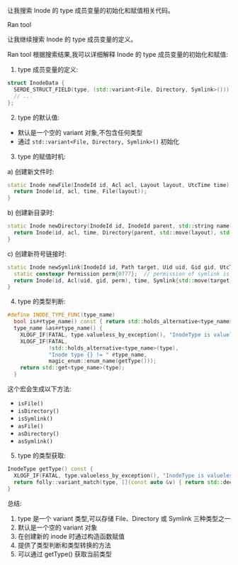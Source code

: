 让我搜索 Inode 的 type 成员变量的初始化和赋值相关代码。


Ran tool

让我继续搜索 Inode 的 type 成员变量的定义。


Ran tool
根据搜索结果,我可以详细解释 Inode 的 type 成员变量的初始化和赋值:

1. type 成员变量的定义:
```cpp
struct InodeData {
  SERDE_STRUCT_FIELD(type, (std::variant<File, Directory, Symlink>()));
  // ...
};
```

2. type 的默认值:
- 默认是一个空的 variant 对象,不包含任何类型
- 通过 `std::variant<File, Directory, Symlink>()` 初始化

3. type 的赋值时机:

a) 创建新文件时:
```cpp
static Inode newFile(InodeId id, Acl acl, Layout layout, UtcTime time) { 
  return Inode(id, acl, time, File(layout)); 
}
```

b) 创建新目录时:
```cpp
static Inode newDirectory(InodeId id, InodeId parent, std::string name, Acl acl, Layout layout, UtcTime time) {
  return Inode(id, acl, time, Directory{parent, std::move(layout), std::move(name)});
}
```

c) 创建新符号链接时:
```cpp
static Inode newSymlink(InodeId id, Path target, Uid uid, Gid gid, UtcTime time) {
  static constexpr Permission perm{0777};  // permission of symlink is never used, and won't changed
  return Inode(id, Acl(uid, gid, perm), time, Symlink{std::move(target)});
}
```

4. type 的类型判断:
```cpp
#define INODE_TYPE_FUNC(type_name)                                               \
  bool is##type_name() const { return std::holds_alternative<type_name>(type); } \
  type_name &as##type_name() {                                                   \
    XLOGF_IF(FATAL, type.valueless_by_exception(), "InodeType is valueless");    \
    XLOGF_IF(FATAL,                                                              \
             !std::holds_alternative<type_name>(type),                           \
             "Inode type {} != " #type_name,                                     \
             magic_enum::enum_name(getType()));                                  \
    return std::get<type_name>(type);                                            \
  }
```

这个宏会生成以下方法:
- `isFile()`
- `isDirectory()`
- `isSymlink()`
- `asFile()`
- `asDirectory()`
- `asSymlink()`

5. type 的类型获取:
```cpp
InodeType getType() const {
  XLOGF_IF(FATAL, type.valueless_by_exception(), "InodeType is valueless");
  return folly::variant_match(type, [](const auto &v) { return std::decay_t<decltype(v)>::kType; });
}
```

总结:
1. type 是一个 variant 类型,可以存储 File、Directory 或 Symlink 三种类型之一
2. 默认是一个空的 variant 对象
3. 在创建新的 inode 时通过构造函数赋值
4. 提供了类型判断和类型转换的方法
5. 可以通过 getType() 获取当前类型
